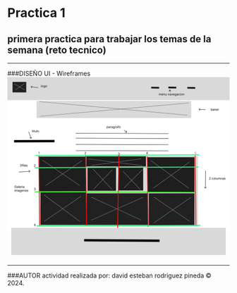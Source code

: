 # Practica 1

## primera practica para trabajar los temas de la semana (reto tecnico)

---

###DISEÑO UI - Wireframes
![alt text](assets/wireframe/wireframe.png)

---

###AUTOR
actividad realizada por: david esteban rodriguez pineda © 2024.
